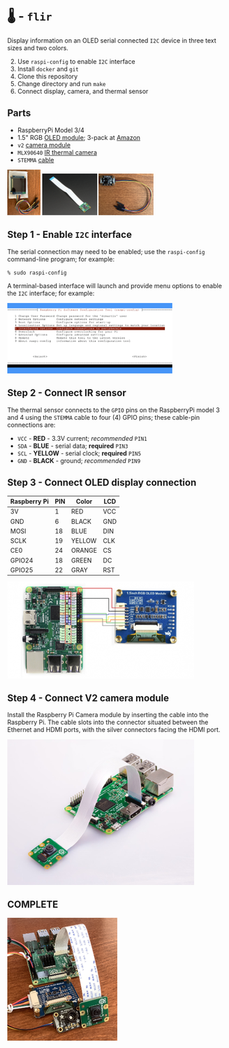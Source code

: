 # &#x1F321; - `flir`
Display information on an OLED serial connected `I2C` device in three text sizes and two colors.

2. Use `raspi-config` to enable `I2C` interface
3. Install `docker` and `git`
4. Clone this repository
5. Change directory and run `make`
6. Connect display, camera, and thermal sensor

## Parts

+ RaspberryPi Model 3/4
+ 1.5" RGB [OLED module](http://www.waveshare.net/wiki/1.5inch_RGB_OLED_Module); 3-pack at [Amazon](https://www.amazon.com/gp/product/B07DBXMFSN/ref=ppx_yo_dt_b_asin_title_o02_s00?ie=UTF8&psc=1)
+ `v2` [camera module](https://www.adafruit.com/product/3099)
+ `MLX90640` [IR thermal camera](https://www.adafruit.com/product/4407)
+ `STEMMA` [cable](https://www.adafruit.com/product/4397)

<img src="docs/rgb-oled.jpg" width="15%">
<img src="docs/v2-camera.jpg" width="25%">
<img src="docs/mlx90640.jpg"  width="25%">

## Step 1 - Enable `I2C` interface
The serial connection may need to be enabled; use the `raspi-config` command-line program; for example:

```
% sudo raspi-config
```

A terminal-based interface will launch and provide menu options to enable the `I2C` interface; for example:

<img src="docs/raspi-config-i2c.png" width="75%">

## Step 2 - Connect IR sensor
The thermal sensor connects to the `GPIO` pins on the RaspberryPi model 3 and 4 using the `STEMMA` cable to four (4) GPIO pins; these cable-pin connections are:

+ `VCC` - **RED** - 3.3V current; _recommended_ `PIN1`
+ `SDA` - **BLUE** - serial data; **required** `PIN3`
+ `SCL` - **YELLOW** - serial clock; **required** `PIN5`
+ `GND` - **BLACK** - ground; _recommended_ `PIN9`

   
##  Step 3 - Connect OLED display connection

Raspberry Pi|PIN|Color|LCD|
---|---|---|---|
3V|1|RED|VCC|	
GND|6|BLACK|GND|
MOSI|18|BLUE|DIN|	
SCLK|19|YELLOW|CLK|	
CE0|24|ORANGE|CS|	
GPIO24|18|GREEN|DC|
GPIO25|22|GRAY|RST|	

<img src="docs/rgb-oled-gpio.png"  width="85%">

## Step 4 - Connect V2 camera module
Install the Raspberry Pi Camera module by inserting the cable into the Raspberry Pi. The cable slots into the connector situated between the Ethernet and HDMI ports, with the silver connectors facing the HDMI port.

<img src="docs/pi-camera-attached.jpg"  width="85%">

## COMPLETE

<img src="docs/flir-assembled.jpg" width="50%">


